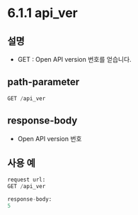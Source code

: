 ﻿# 6.1.1 api_ver

## 설명

- GET : Open API version 번호를 얻습니다.

## path-parameter

```python
GET /api_ver
```

## response-body

- Open API version 번호

## 사용 예

```python
request url:
GET /api_ver

response-body:
5
